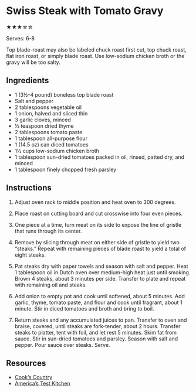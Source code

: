 # Swiss Steak with Tomato Gravy

★★★☆☆

Serves: 6-8

Top blade-roast may also be labeled chuck roast first cut, top chuck roast, flat iron roast, or simply blade roast. Use low-sodium chicken broth or the gravy will be too salty.

## Ingredients

* 1 (3½-4 pound) boneless top blade roast
* Salt and pepper
* 2 tablespoons vegetable oil
* 1 onion, halved and sliced thin
* 3 garlic cloves, minced
* ½ teaspoon dried thyme
* 2 tablespoons tomato paste
* 1 tablespoon all-purpose flour
* 1 (14.5 oz) can diced tomatoes
* 1½ cups low-sodium chicken broth
* 1 tablespoon sun-dried tomatoes packed in oil, rinsed, patted dry, and minced
* 1 tablespoon finely chopped fresh parsley

## Instructions

1. Adjust oven rack to middle position and heat oven to 300 degrees.

2. Place roast on cutting board and cut crosswise into four even pieces.

3. One piece at a time, turn meat on its side to expose the line of gristle that runs through its center.

4. Remove by slicing through meat on either side of gristle to yield two “steaks.” Repeat with remaining pieces of blade roast to yield a total of eight steaks.

5. Pat steaks dry with paper towels and season with salt and pepper. Heat 1 tablespoon oil in Dutch oven over medium-high heat just until smoking. Brown 4 steaks, about 3 minutes per side. Transfer to plate and repeat with remaining oil and steaks.

6. Add onion to empty pot and cook until softened, about 5 minutes. Add garlic, thyme, tomato paste, and flour and cook until fragrant, about 1 minute. Stir in diced tomatoes and broth and bring to boil.

7. Return steaks and any accumulated juices to pan. Transfer to oven and braise, covered, until steaks are fork-tender, about 2 hours. Transfer steaks to platter, tent with foil, and let rest 5 minutes. Skim fat from sauce. Stir in sun-dried tomatoes and parsley. Season with salt and pepper. Pour sauce over steaks. Serve.

## Resources

* [Cook’s Country](https://www.cookscountry.com/recipes/5004-swiss-steak-with-tomato-gravy)
* [America’s Test Kitchen](https://www.americastestkitchen.com/episode/320-family-favorites)
